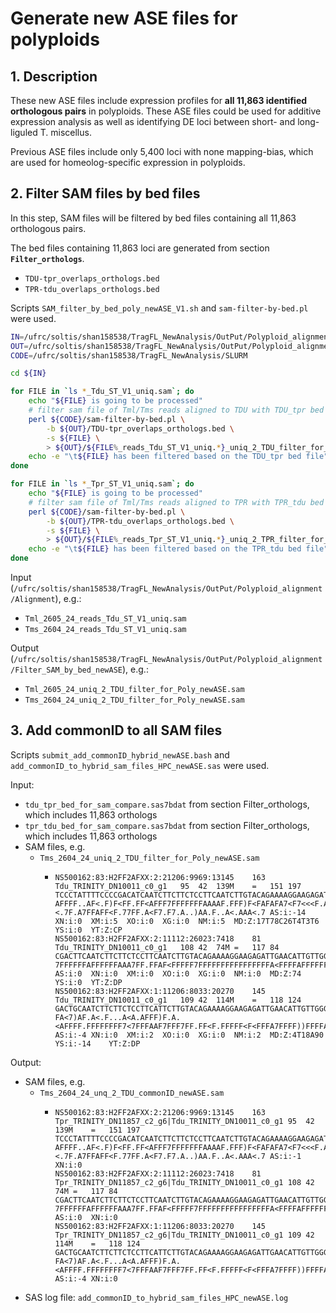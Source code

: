 # Generate new ASE files for polyploids
## 1. Description
These new ASE files include expression profiles for **all 11,863 identified orthologous pairs** in polyploids. These ASE files could be used for additive expression analysis as well as identifying DE loci between short- and long-liguled T. miscellus.

Previous ASE files include only 5,400 loci with none mapping-bias, which are used for homeolog-specific expression in polyploids.

## 2. Filter SAM files by bed files
In this step, SAM files will be filtered by bed files containing all 11,863 orthologous pairs.

The bed files containing 11,863 loci are generated from section **`Filter_orthologs`**.
  - `TDU-tpr_overlaps_orthologs.bed`
  - `TPR-tdu_overlaps_orthologs.bed`

Scripts `SAM_filter_by_bed_poly_newASE_V1.sh` and `sam-filter-by-bed.pl` were used.

```bash
IN=/ufrc/soltis/shan158538/TragFL_NewAnalysis/OutPut/Polyploid_alignment/Alignment
OUT=/ufrc/soltis/shan158538/TragFL_NewAnalysis/OutPut/Polyploid_alignment/Filter_SAM_by_bed_newASE
CODE=/ufrc/soltis/shan158538/TragFL_NewAnalysis/SLURM

cd ${IN}

for FILE in `ls *_Tdu_ST_V1_uniq.sam`; do
	echo "${FILE} is going to be processed"
	# filter sam file of Tml/Tms reads aligned to TDU with TDU_tpr bed file
	perl ${CODE}/sam-filter-by-bed.pl \
		-b ${OUT}/TDU-tpr_overlaps_orthologs.bed \
		-s ${FILE} \
		> ${OUT}/${FILE%_reads_Tdu_ST_V1_uniq.*}_uniq_2_TDU_filter_for_Poly_newASE.sam		
	echo -e "\t${FILE} has been filtered based on the TDU_tpr bed file"
done

for FILE in `ls *_Tpr_ST_V1_uniq.sam`; do
	echo "${FILE} is going to be processed"
	# filter sam file of Tml/Tms reads aligned to TPR with TPR_tdu bed file
	perl ${CODE}/sam-filter-by-bed.pl \
		-b ${OUT}/TPR-tdu_overlaps_orthologs.bed \
		-s ${FILE} \
		> ${OUT}/${FILE%_reads_Tpr_ST_V1_uniq.*}_uniq_2_TPR_filter_for_Poly_newASE.sam		
	echo -e "\t${FILE} has been filtered based on the TPR_tdu bed file"
done
```

Input (`/ufrc/soltis/shan158538/TragFL_NewAnalysis/OutPut/Polyploid_alignment/Alignment`), e.g.:
  - `Tml_2605_24_reads_Tdu_ST_V1_uniq.sam`
  - `Tms_2604_24_reads_Tdu_ST_V1_uniq.sam`

Output (`/ufrc/soltis/shan158538/TragFL_NewAnalysis/OutPut/Polyploid_alignment/Filter_SAM_by_bed_newASE`), e.g.:
  - `Tml_2605_24_uniq_2_TDU_filter_for_Poly_newASE.sam`
  - `Tms_2604_24_uniq_2_TDU_filter_for_Poly_newASE.sam`
  
## 3. Add commonID to all SAM files
Scripts `submit_add_commonID_hybrid_newASE.bash` and `add_commonID_to_hybrid_sam_files_HPC_newASE.sas` were used.

Input:
  - `tdu_tpr_bed_for_sam_compare.sas7bdat` from section Filter_orthologs, which includes 11,863 orthologs
  - `tpr_tdu_bed_for_sam_compare.sas7bdat` from section Filter_orthologs, which includes 11,863 orthologs
  - SAM files, e.g.
    - `Tms_2604_24_uniq_2_TDU_filter_for_Poly_newASE.sam`
      - ```
        NS500162:83:H2FF2AFXX:2:21206:9969:13145	163	Tdu_TRINITY_DN10011_c0_g1	95	42	139M	=	151	197	TCCCTATTTTCCCCGACATCAATCTTCTTCTCCTTCAATCTTGTACAGAAAAGGAAGAGATTGAACATTGTTGGGGACATGGAAACCGTTGGAGACAACCCCTTGAAGAAGAACCAACTTAAAACCACATCCATCCGCC	AFFFF..AF<.F)F<FF.FF<AFFF7FFFFFFFAAAAF.FFF)F<FAFAFA7<F7<<<F.A<<AFFFF<7F<77<.FA<FA7<..FFF7FF)<.7F.A7FFAFF<F.77FF.A<F7.F7.A..)AA.F..A<.AAA<.7	AS:i:-14	XN:i:0	XM:i:5	XO:i:0	XG:i:0	NM:i:5	MD:Z:17T78C26T4T3T6	YS:i:0	YT:Z:CP
        NS500162:83:H2FF2AFXX:2:11112:26023:7418	81	Tdu_TRINITY_DN10011_c0_g1	108	42	74M	=	117	84	CGACTTCAATCTTCTTCTCCTTCAATCTTGTACAGAAAAGGAAGAGATTGAACATTGTTGGGGACATGGAAACC	7FFFFFFAFFFFFFAAA7FF.FFAF<FFFFF7FFFFFFFFFFFFFFFFA<FFFFAFFFFFF<7FFFFFFFFFFF	AS:i:0	XN:i:0	XM:i:0	XO:i:0	XG:i:0	NM:i:0	MD:Z:74	YS:i:0	YT:Z:DP
        NS500162:83:H2FF2AFXX:1:11206:8033:20270	145	Tdu_TRINITY_DN10011_c0_g1	109	42	114M	=	118	124	GACTGCAATCTTCTTCTCCTTCATTCTTGTACAGAAAAGGAAGAGATTGAACATTGTTGGGGACATGGAAACCGTTGGAGACCACCCCTTGAAGAAGAACCAACTTAAATCCAC	FA<7)AF.A<.F...A<A.AFFF)F.A.<AFFFF.FFFFFFFF7<7FFFAAF7FFF7FF.FF<F.FFFFF<F<FFFA7FFFF))FFFFAAAFFFF<7FFF).A7F<<AF<<FFF	AS:i:-4	XN:i:0	XM:i:2	XO:i:0	XG:i:0	NM:i:2	MD:Z:4T18A90	YS:i:-14	YT:Z:DP
        ```

Output:
  - SAM files, e.g.
    - `Tms_2604_24_unq_2_TDU_commonID_newASE.sam`
      - ```
        NS500162:83:H2FF2AFXX:2:21206:9969:13145	163	Tpr_TRINITY_DN11857_c2_g6|Tdu_TRINITY_DN10011_c0_g1	95	42	139M	=	151	197	TCCCTATTTTCCCCGACATCAATCTTCTTCTCCTTCAATCTTGTACAGAAAAGGAAGAGATTGAACATTGTTGGGGACATGGAAACCGTTGGAGACAACCCCTTGAAGAAGAACCAACTTAAAACCACATCCATCCGCC	AFFFF..AF<.F)F<FF.FF<AFFF7FFFFFFFAAAAF.FFF)F<FAFAFA7<F7<<<F.A<<AFFFF<7F<77<.FA<FA7<..FFF7FF)<.7F.A7FFAFF<F.77FF.A<F7.F7.A..)AA.F..A<.AAA<.7	AS:i:-1	XN:i:0
        NS500162:83:H2FF2AFXX:2:11112:26023:7418	81	Tpr_TRINITY_DN11857_c2_g6|Tdu_TRINITY_DN10011_c0_g1	108	42	74M	=	117	84	CGACTTCAATCTTCTTCTCCTTCAATCTTGTACAGAAAAGGAAGAGATTGAACATTGTTGGGGACATGGAAACC	7FFFFFFAFFFFFFAAA7FF.FFAF<FFFFF7FFFFFFFFFFFFFFFFA<FFFFAFFFFFF<7FFFFFFFFFFF	AS:i:0	XN:i:0
        NS500162:83:H2FF2AFXX:1:11206:8033:20270	145	Tpr_TRINITY_DN11857_c2_g6|Tdu_TRINITY_DN10011_c0_g1	109	42	114M	=	118	124	GACTGCAATCTTCTTCTCCTTCATTCTTGTACAGAAAAGGAAGAGATTGAACATTGTTGGGGACATGGAAACCGTTGGAGACCACCCCTTGAAGAAGAACCAACTTAAATCCAC	FA<7)AF.A<.F...A<A.AFFF)F.A.<AFFFF.FFFFFFFF7<7FFFAAF7FFF7FF.FF<F.FFFFF<F<FFFA7FFFF))FFFFAAAFFFF<7FFF).A7F<<AF<<FFF	AS:i:-4	XN:i:0
        ```
  - SAS log file: `add_commonID_to_hybrid_sam_files_HPC_newASE.log`




















